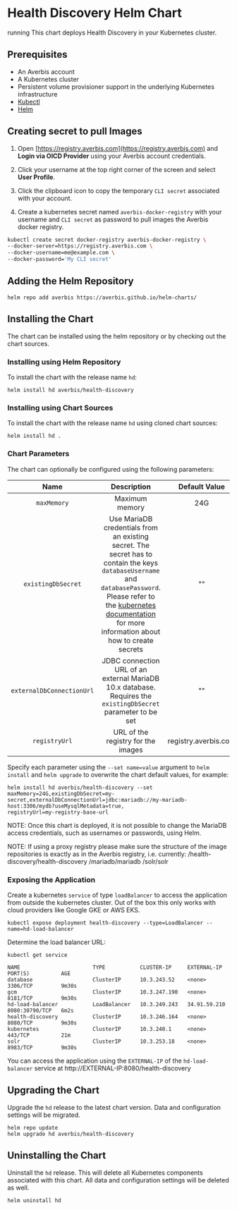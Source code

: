 # Health Discovery Helm Chart
running
This chart deploys Health Discovery in your Kubernetes cluster.

## Prerequisites

- An Averbis account
- A Kubernetes cluster
- Persistent volume provisioner support in the underlying Kubernetes infrastructure
- [Kubectl](https://kubernetes.io/docs/tasks/tools/)
- [Helm](https://helm.sh/docs/intro/install/)

## Creating secret to pull Images

1. Open [https://registry.averbis.com](https://registry.averbis.com) and **Login via OICD Provider** using your Averbis account credentials. 

2. Click your username at the top right corner of the screen and select **User Profile**.

3. Click the clipboard icon to copy the temporary `CLI secret` associated with your account.

4. Create a kubernetes secret named `averbis-docker-registry` with your username and `CLI secret` as password to pull images the Averbis docker registry.

```bash
kubectl create secret docker-registry averbis-docker-registry \
--docker-server=https://registry.averbis.com \
--docker-username=me@example.com \
--docker-password='My CLI secret'
```

## Adding the Helm Repository
```
helm repo add averbis https://averbis.github.io/helm-charts/
```

## Installing the Chart

The chart can be installed using the helm repository or by checking out the chart sources.

### Installing using Helm Repository
To install the chart with the release name `hd`:
```
helm install hd averbis/health-discovery
```
### Installing using Chart Sources
To install the chart with the release name `hd` using cloned chart sources:
```
helm install hd .
```

### Chart Parameters
The chart can optionally be configured using the following parameters:

| Name        | Description         | Default Value     |
| :----------:|:-------------------:| :----------------:|
| `maxMemory` | Maximum memory      | 24G               |
| `existingDbSecret`  | Use MariaDB credentials from an existing secret. The secret has to contain the keys `databaseUsername` and `databasePassword`. Please refer to the [kubernetes documentation](https://kubernetes.io/docs/tasks/configmap-secret/managing-secret-using-kubectl/) for more information about how to create secrets | "" |
| `externalDbConnectionUrl` | JDBC connection URL of an external MariaDB 10.x database. Requires the `existingDbSecret` parameter to be set | "" |
| `registryUrl` | URL of the registry for the images      | registry.averbis.com               |


Specify each parameter using the `--set name=value` argument to `helm install` and `helm upgrade`  to overwrite the chart default values, for example:

```
helm install hd averbis/health-discovery --set maxMemory=24G,existingDbSecret=my-secret,externalDbConnectionUrl=jdbc:mariadb://my-mariadb-host:3306/mydb?useMysqlMetadata=true,
registryUrl=my-registry-base-url
```

NOTE: Once this chart is deployed, it is not possible to change the MariaDB access credentials, such as usernames or passwords, using Helm.

NOTE: If using a proxy registry please make sure the structure of the image repositories is exactly as in the Averbis registry, i.e. currently:
/health-discovery/health-discovery
/mariadb/mariadb
/solr/solr

### Exposing the Application
Create a kubernetes `service` of type `loadBalancer` to access the application from outside the kubernetes cluster. Out of the box this only works
with cloud providers like Google GKE or AWS EKS.

```
kubectl expose deployment health-discovery --type=LoadBalancer --name=hd-load-balancer
```

Determine the load balancer URL:
```
kubectl get service

NAME                       TYPE           CLUSTER-IP     EXTERNAL-IP    PORT(S)          AGE
database                   ClusterIP      10.3.243.52    <none>         3306/TCP         9m30s
gcm                        ClusterIP      10.3.247.190   <none>         8181/TCP         9m30s
hd-load-balancer           LoadBalancer   10.3.249.243   34.91.59.210   8080:30790/TCP   6m2s
health-discovery           ClusterIP      10.3.246.164   <none>         8080/TCP         9m30s
kubernetes                 ClusterIP      10.3.240.1     <none>         443/TCP          21m
solr                       ClusterIP      10.3.253.18    <none>         8983/TCP         9m30s
```

You can access the application using the `EXTERNAL-IP` of the `hd-load-balancer` service at http://EXTERNAL-IP:8080/health-discovery


## Upgrading the Chart
Upgrade the `hd` release to the latest chart version. Data and configuration settings will be migrated.
```
helm repo update
helm upgrade hd averbis/health-discovery
```

## Uninstalling the Chart
Uninstall the `hd` release. This will delete all Kubernetes components associated with this chart. All data and configuration settings will be deleted as well.

```
helm uninstall hd
```
